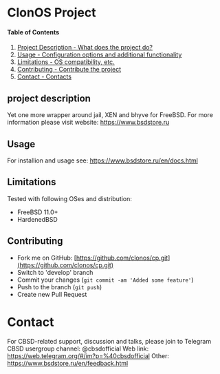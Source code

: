 # ClonOS Project

#### Table of Contents

1. [Project Description - What does the project do?](#project-description)
2. [Usage - Configuration options and additional functionality](#usage)
3. [Limitations - OS compatibility, etc.](#limitations)
4. [Contributing - Contribute the project](#contributing)
5. [Contact - Contacts](#contact)

## project description

Yet one more wrapper around jail, XEN and bhyve for FreeBSD.
For more information please visit website: https://www.bsdstore.ru

## Usage

For installion and usage see: https://www.bsdstore.ru/en/docs.html

## Limitations

Tested with following OSes and distribution:

- FreeBSD 11.0+
- HardenedBSD

## Contributing

* Fork me on GitHub: [https://github.com/clonos/cp.git](https://github.com/clonos/cp.git)
* Switch to 'develop' branch
* Commit your changes (`git commit -am 'Added some feature'`)
* Push to the branch (`git push`)
* Create new Pull Request

# Contact

For CBSD-related support, discussion and talks, please join to Telegram CBSD usergroup channel: @cbsdofficial
Web link: https://web.telegram.org/#/im?p=%40cbsdofficial
Other: https://www.bsdstore.ru/en/feedback.html

